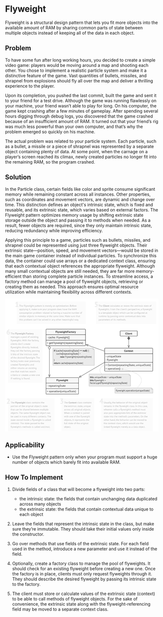 # Flyweight
Flyweight is a structural design pattern that lets you fit more objects into the available amount of RAM by sharing common parts of state between multiple objects instead of keeping all of the data in each object.

## Problem
To have some fun after long working hours, you decided to create a simple video game: players would be moving around a map and shooting each other. You chose to implement a realistic particle system and make it a distinctive feature of the game. Vast quantities of bullets, missiles, and shrapnel from explosions should fly all over the map and deliver a thrilling experience to the player.

Upon its completion, you pushed the last commit, built the game and sent it to your friend for a test drive. Although the game was running flawlessly on your machine, your friend wasn’t able to play for long. On his computer, the game kept crashing after a few minutes of gameplay. After spending several hours digging through debug logs, you discovered that the game crashed because of an insufficient amount of RAM. It turned out that your friend’s rig was much less powerful than your own computer, and that’s why the problem emerged so quickly on his machine.

The actual problem was related to your particle system. Each particle, such as a bullet, a missile or a piece of shrapnel was represented by a separate object containing plenty of data. At some point, when the carnage on a player’s screen reached its climax, newly created particles no longer fit into the remaining RAM, so the program crashed.

## Solution
In the Particle class, certain fields like color and sprite consume significant memory while remaining constant across all instances. Other properties, such as coordinates and movement vectors, are dynamic and change over time. This distinction defines an object's intrinsic state, which is fixed and reusable, and its extrinsic state, which varies based on external factors. The Flyweight pattern optimizes memory usage by shifting extrinsic state storage outside the object and passing it to methods when needed. As a result, fewer objects are required, since they only maintain intrinsic state, reducing redundancy while improving efficiency.

Applying this principle to a game, particles such as bullets, missiles, and shrapnel could be represented using just three flyweight objects. Their extrinsic state—position, speed, and movement vectors—would be stored in the main game container instead of individual particles. To synchronize this data, the container could use arrays or a dedicated context class, ensuring that each contextual object references the appropriate flyweight. Although many small contextual objects are still needed, they are far more memory-efficient than storing complete particle instances. To streamline access, a factory method can manage a pool of flyweight objects, retrieving or creating them as needed. This approach ensures optimal resource utilization while maintaining flexibility across different contexts.

![img.png](img.png)

## Applicability
- Use the Flyweight pattern only when your program must support a huge number of objects which barely fit into available RAM.

## How To Implement
1. Divide fields of a class that will become a flyweight into two parts:

   * the intrinsic state: the fields that contain unchanging data duplicated across many objects 
   * the extrinsic state: the fields that contain contextual data unique to each object

2. Leave the fields that represent the intrinsic state in the class, but make sure they’re immutable. They should take their initial values only inside the constructor.

3. Go over methods that use fields of the extrinsic state. For each field used in the method, introduce a new parameter and use it instead of the field.

4. Optionally, create a factory class to manage the pool of flyweights. It should check for an existing flyweight before creating a new one. Once the factory is in place, clients must only request flyweights through it. They should describe the desired flyweight by passing its intrinsic state to the factory.

5. The client must store or calculate values of the extrinsic state (context) to be able to call methods of flyweight objects. For the sake of convenience, the extrinsic state along with the flyweight-referencing field may be moved to a separate context class.

